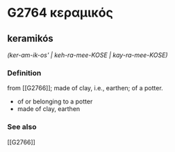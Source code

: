 # G2764 κεραμικός

## keramikós

_(ker-am-ik-os' | keh-ra-mee-KOSE | kay-ra-mee-KOSE)_

### Definition

from [[G2766]]; made of clay, i.e., earthen; of a potter.

- of or belonging to a potter
- made of clay, earthen

### See also

[[G2766]]


